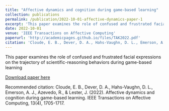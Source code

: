```yaml
---
title: "Affective dynamics and cognition during game-based learning"
collection: publications
permalink: /publication/2022-10-01-affective-dynamics-paper-1
excerpt: 'This paper examines the role of confused and frustrated facial expressions on the trajectory of scientific-reasoning behaviors during game-based learning'
date: 2022-10-01
venue: 'IEEE Transactions on Affective Computing'
paperurl: 'http://academicpages.github.io/files/TAK2022.pdf'
citation: 'Cloude, E. B., Dever, D. A., Hahs-Vaughn, D. L., Emerson, A. J., Azevedo, R., &amp; Lester, J. (2022). Affective dynamics and cognition during game-based learning. IEEE Transactions on Affective Computing, 13(4), 1705-1717.'
---
```

This paper examines the role of confused and frustrated facial expressions on the trajectory of scientific-reasoning behaviors during game-based learning

[Download paper here](http://academicpages.github.io/files/TAK2022.pdf)

Recommended citation: Cloude, E. B., Dever, D. A., Hahs-Vaughn, D. L., Emerson, A. J., Azevedo, R., & Lester, J. (2022). Affective dynamics and cognition during game-based learning. IEEE Transactions on Affective Computing, 13(4), 1705-1717.
